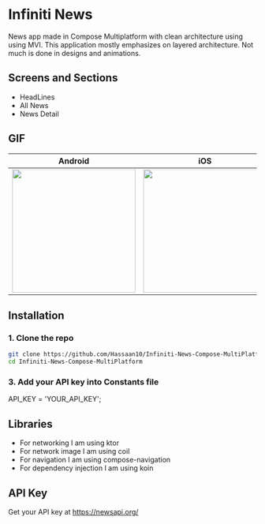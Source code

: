 
# Infiniti News
News app made in Compose Multiplatform with clean architecture using using MVI. This application mostly emphasizes on layered architecture. Not much is done in designs and animations.

## Screens and Sections
- HeadLines
- All News
- News Detail

## GIF
|                     Android                     |                     iOS                     | 
|:----------------------------------------------:|:--------------------------------------------:|
|  <img src="https://github.com/user-attachments/assets/795c94c6-2ed6-4eb2-88b8-81e53a45a7ce" width="250" />  | <img src="https://github.com/user-attachments/assets/e98b4a7d-5e55-47e3-a4da-f7727ec40b90" width="250" /> |


## Installation
### 1. Clone the repo
```bash
git clone https://github.com/Hassaan10/Infiniti-News-Compose-MultiPlatform.git
cd Infiniti-News-Compose-MultiPlatform
```

### 3. Add your API key into Constants file
API_KEY = 'YOUR_API_KEY';



## Libraries
- For networking I am using ktor
- For network image I am using coil
- For navigation I am using compose-navigation
- For dependency injection I am using koin

## API Key
Get your API key at https://newsapi.org/



